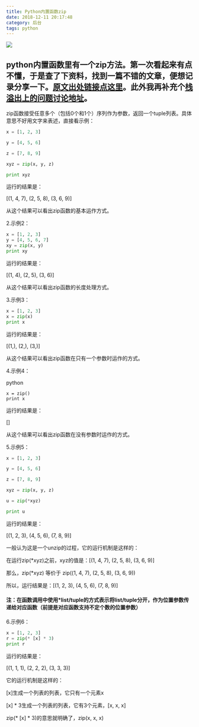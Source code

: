 ```yaml
---
title: Python内置函数zip
date: 2018-12-11 20:17:48
category: 后台
tags: python
---
```

![](https://images.unsplash.com/photo-1515879218367-8466d910aaa4?ixlib=rb-1.2.1&ixid=eyJhcHBfaWQiOjEyMDd9&auto=format&fit=crop&w=1200&q=40)

<!-- more -->

python内置函数里有一个zip方法。第一次看起来有点不懂，于是查了下资料，找到一篇不错的文章，便想记录分享一下。[原文出处链接点这里](http://www.cnblogs.com/frydsh/archive/2012/07/10/2585370.html)。此外我再补充个[栈溢出上的问题讨论地址](https://stackoverflow.com/questions/13704860/zip-lists-in-python)。
------

zip函数接受任意多个（包括0个和1个）序列作为参数，返回一个tuple列表。具体意思不好用文字来表述，直接看示例：

```python
x = [1, 2, 3]

y = [4, 5, 6]

z = [7, 8, 9]

xyz = zip(x, y, z)

print xyz
```

运行的结果是：

[(1, 4, 7), (2, 5, 8), (3, 6, 9)]

从这个结果可以看出zip函数的基本运作方式。

2.示例2：

```python
x = [1, 2, 3]
y = [4, 5, 6, 7]
xy = zip(x, y)
print xy
```
运行的结果是：

[(1, 4), (2, 5), (3, 6)]

从这个结果可以看出zip函数的长度处理方式。

3.示例3：

```python
x = [1, 2, 3]
x = zip(x)
print x
```
运行的结果是：

[(1,), (2,), (3,)]

从这个结果可以看出zip函数在只有一个参数时运作的方式。

4.示例4：

python
```
x = zip()
print x
```
运行的结果是：

[]

从这个结果可以看出zip函数在没有参数时运作的方式。

5.示例5：

```python
x = [1, 2, 3]

y = [4, 5, 6]

z = [7, 8, 9]

xyz = zip(x, y, z)

u = zip(*xyz)

print u
```
运行的结果是：

[(1, 2, 3), (4, 5, 6), (7, 8, 9)]

一般认为这是一个unzip的过程，它的运行机制是这样的：

在运行zip(*xyz)之前，xyz的值是：[(1, 4, 7), (2, 5, 8), (3, 6, 9)]

那么，zip(*xyz) 等价于 zip((1, 4, 7), (2, 5, 8), (3, 6, 9))

所以，运行结果是：[(1, 2, 3), (4, 5, 6), (7, 8, 9)]

#### 注：在函数调用中使用*list/tuple的方式表示将list/tuple分开，作为位置参数传递给对应函数（前提是对应函数支持不定个数的位置参数）

6.示例6：
```python
x = [1, 2, 3]
r = zip(* [x] * 3)
print r
```
运行的结果是：

[(1, 1, 1), (2, 2, 2), (3, 3, 3)]

它的运行机制是这样的：

[x]生成一个列表的列表，它只有一个元素x

[x] * 3生成一个列表的列表，它有3个元素，[x, x, x]

zip(* [x] * 3)的意思就明确了，zip(x, x, x)